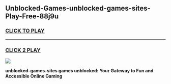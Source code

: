 
## Unblocked-Games-unblocked-games-sites-Play-Free-88j9u
<h3>
<a href="https://premium76.site?title=unblocked-games-sites&ref=20A">CLICK TO PLAY</a></h3>
<hr>

<h3>
<a href="https://premium76.site?title=unblocked-games-sites&ref=20A">CLICK 2 PLAY</a>
  
</h3>

<a href="https://premium76.site?title=unblocked-games-sites&ref=20A"><img src="https://clearcache.store/games.png"></a>


**unblocked-games-sites games unblocked: Your Gateway to Fun and Accessible Online Gaming**
